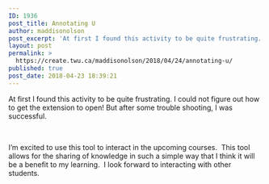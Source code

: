 ```yaml
---
ID: 1936
post_title: Annotating U
author: maddisonolson
post_excerpt: 'At first I found this activity to be quite frustrating. I could not figure out how to get the extension to open! But after some trouble shooting, I was successful. &nbsp; I&rsquo;m excited to use this tool to interact in the upcoming courses.&nbsp; This tool allows for the sharing of knowledge in such a simple &hellip; <p><a href="https://create.twu.ca/maddisonolson/2018/04/24/annotating-u/">Continue reading<span> "Annotating U"</span></a></p>'
layout: post
permalink: >
  https://create.twu.ca/maddisonolson/2018/04/24/annotating-u/
published: true
post_date: 2018-04-23 18:39:21
---
```

At first I found this activity to be quite frustrating. I could not figure out how to get the extension to open! But after some trouble shooting, I was successful.

&nbsp;

I&#8217;m excited to use this tool to interact in the upcoming courses.  This tool allows for the sharing of knowledge in such a simple way that I think it will be a benefit to my learning.  I look forward to interacting with other students.